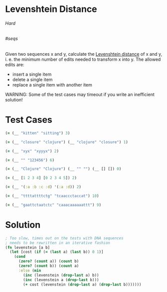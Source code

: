 # Levenshtein Distance

###### Hard
###### #seqs

Given two sequences x and y, calculate the [Levenshtein distance](https://secure.wikimedia.org/wikipedia/en/wiki/Levenshtein_distance) of x and y, i. e. the minimum number of edits needed to transform x into y. The allowed edits are:  
  
- insert a single item  
- delete a single item  
- replace a single item with another item  
  
WARNING: Some of the test cases may timeout if you write an inefficient solution!

# Test Cases
```clojure
(= (__ "kitten" "sitting") 3)
```
```clojure
(= (__ "closure" "clojure") (__ "clojure" "closure") 1)
```
```clojure
(= (__ "xyx" "xyyyx") 2)
```
```clojure
(= (__ "" "123456") 6)
```
```clojure
(= (__ "Clojure" "Clojure") (__ "" "") (__ [] []) 0)
```
```clojure
(= (__ [1 2 3 4] [0 2 3 4 5]) 2)
```
```clojure
(= (__ '(:a :b :c :d) '(:a :d)) 2)
```
```clojure
(= (__ "ttttattttctg" "tcaaccctaccat") 10)
```
```clojure
(= (__ "gaattctaatctc" "caaacaaaaaattt") 9)
```

# Solution
```clojure
; Too slow, times out on the tests with DNA sequences
; needs to be rewritten in an iterative fashion
(fn levenstein [a b]
  (let [cost (if (= (last a) (last b)) 0 1)]
    (cond
      (zero? (count a)) (count b)
      (zero? (count b)) (count a)
      :else (min
        (inc (levenstein (drop-last a) b))
        (inc (levenstein a (drop-last b)))
        (+ cost (levenstein (drop-last a) (drop-last b)))))))
```
